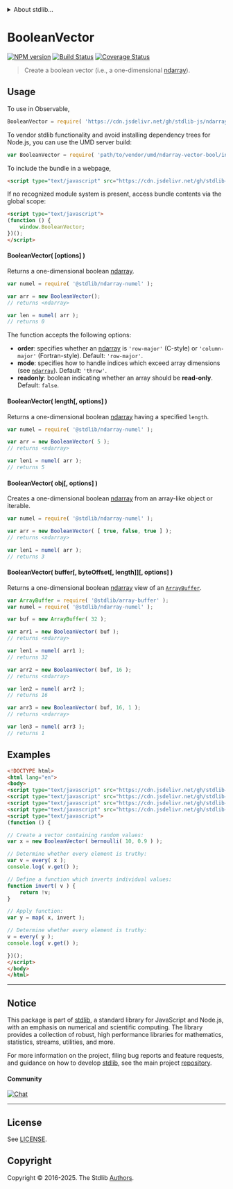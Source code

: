 <!--

@license Apache-2.0

Copyright (c) 2025 The Stdlib Authors.

Licensed under the Apache License, Version 2.0 (the "License");
you may not use this file except in compliance with the License.
You may obtain a copy of the License at

   http://www.apache.org/licenses/LICENSE-2.0

Unless required by applicable law or agreed to in writing, software
distributed under the License is distributed on an "AS IS" BASIS,
WITHOUT WARRANTIES OR CONDITIONS OF ANY KIND, either express or implied.
See the License for the specific language governing permissions and
limitations under the License.

-->


<details>
  <summary>
    About stdlib...
  </summary>
  <p>We believe in a future in which the web is a preferred environment for numerical computation. To help realize this future, we've built stdlib. stdlib is a standard library, with an emphasis on numerical and scientific computation, written in JavaScript (and C) for execution in browsers and in Node.js.</p>
  <p>The library is fully decomposable, being architected in such a way that you can swap out and mix and match APIs and functionality to cater to your exact preferences and use cases.</p>
  <p>When you use stdlib, you can be absolutely certain that you are using the most thorough, rigorous, well-written, studied, documented, tested, measured, and high-quality code out there.</p>
  <p>To join us in bringing numerical computing to the web, get started by checking us out on <a href="https://github.com/stdlib-js/stdlib">GitHub</a>, and please consider <a href="https://opencollective.com/stdlib">financially supporting stdlib</a>. We greatly appreciate your continued support!</p>
</details>

# BooleanVector

[![NPM version][npm-image]][npm-url] [![Build Status][test-image]][test-url] [![Coverage Status][coverage-image]][coverage-url] <!-- [![dependencies][dependencies-image]][dependencies-url] -->

> Create a boolean vector (i.e., a one-dimensional [ndarray][@stdlib/ndarray/ctor]).

<!-- Section to include introductory text. Make sure to keep an empty line after the intro `section` element and another before the `/section` close. -->

<section class="intro">

</section>

<!-- /.intro -->

<!-- Package usage documentation. -->



<section class="usage">

## Usage

To use in Observable,

```javascript
BooleanVector = require( 'https://cdn.jsdelivr.net/gh/stdlib-js/ndarray-vector-bool@umd/browser.js' )
```

To vendor stdlib functionality and avoid installing dependency trees for Node.js, you can use the UMD server build:

```javascript
var BooleanVector = require( 'path/to/vendor/umd/ndarray-vector-bool/index.js' )
```

To include the bundle in a webpage,

```html
<script type="text/javascript" src="https://cdn.jsdelivr.net/gh/stdlib-js/ndarray-vector-bool@umd/browser.js"></script>
```

If no recognized module system is present, access bundle contents via the global scope:

```html
<script type="text/javascript">
(function () {
    window.BooleanVector;
})();
</script>
```

#### BooleanVector( \[options] )

Returns a one-dimensional boolean [ndarray][@stdlib/ndarray/ctor].

```javascript
var numel = require( '@stdlib/ndarray-numel' );

var arr = new BooleanVector();
// returns <ndarray>

var len = numel( arr );
// returns 0
```

The function accepts the following options:

-   **order**: specifies whether an [ndarray][@stdlib/ndarray/ctor] is `'row-major'` (C-style) or `'column-major'` (Fortran-style). Default: `'row-major'`.
-   **mode**: specifies how to handle indices which exceed array dimensions (see [`ndarray`][@stdlib/ndarray/ctor]). Default: `'throw'`.
-   **readonly**: boolean indicating whether an array should be **read-only**. Default: `false`.

#### BooleanVector( length\[, options] )

Returns a one-dimensional boolean [ndarray][@stdlib/ndarray/ctor] having a specified `length`.

```javascript
var numel = require( '@stdlib/ndarray-numel' );

var arr = new BooleanVector( 5 );
// returns <ndarray>

var len1 = numel( arr );
// returns 5
```

#### BooleanVector( obj\[, options] )

Creates a one-dimensional boolean [ndarray][@stdlib/ndarray/ctor] from an array-like object or iterable.

```javascript
var numel = require( '@stdlib/ndarray-numel' );

var arr = new BooleanVector( [ true, false, true ] );
// returns <ndarray>

var len1 = numel( arr );
// returns 3
```

#### BooleanVector( buffer\[, byteOffset\[, length]]\[, options] )

Returns a one-dimensional boolean [ndarray][@stdlib/ndarray/ctor] view of an [`ArrayBuffer`][@stdlib/array/buffer].

```javascript
var ArrayBuffer = require( '@stdlib/array-buffer' );
var numel = require( '@stdlib/ndarray-numel' );

var buf = new ArrayBuffer( 32 );

var arr1 = new BooleanVector( buf );
// returns <ndarray>

var len1 = numel( arr1 );
// returns 32

var arr2 = new BooleanVector( buf, 16 );
// returns <ndarray>

var len2 = numel( arr2 );
// returns 16

var arr3 = new BooleanVector( buf, 16, 1 );
// returns <ndarray>

var len3 = numel( arr3 );
// returns 1
```

</section>

<!-- /.usage -->

<!-- Package usage notes. Make sure to keep an empty line after the `section` element and another before the `/section` close. -->

<section class="notes">

</section>

<!-- /.notes -->

<!-- Package usage examples. -->

<section class="examples">

## Examples

<!-- eslint no-undef: "error" -->

```html
<!DOCTYPE html>
<html lang="en">
<body>
<script type="text/javascript" src="https://cdn.jsdelivr.net/gh/stdlib-js/random-array-bernoulli@umd/browser.js"></script>
<script type="text/javascript" src="https://cdn.jsdelivr.net/gh/stdlib-js/ndarray-every@umd/browser.js"></script>
<script type="text/javascript" src="https://cdn.jsdelivr.net/gh/stdlib-js/ndarray-map@umd/browser.js"></script>
<script type="text/javascript" src="https://cdn.jsdelivr.net/gh/stdlib-js/ndarray-vector-bool@umd/browser.js"></script>
<script type="text/javascript">
(function () {

// Create a vector containing random values:
var x = new BooleanVector( bernoulli( 10, 0.9 ) );

// Determine whether every element is truthy:
var v = every( x );
console.log( v.get() );

// Define a function which inverts individual values:
function invert( v ) {
    return !v;
}

// Apply function:
var y = map( x, invert );

// Determine whether every element is truthy:
v = every( y );
console.log( v.get() );

})();
</script>
</body>
</html>
```

</section>

<!-- /.examples -->

<!-- Section to include cited references. If references are included, add a horizontal rule *before* the section. Make sure to keep an empty line after the `section` element and another before the `/section` close. -->

<section class="references">

</section>

<!-- /.references -->

<!-- Section for related `stdlib` packages. Do not manually edit this section, as it is automatically populated. -->

<section class="related">

</section>

<!-- /.related -->

<!-- Section for all links. Make sure to keep an empty line after the `section` element and another before the `/section` close. -->


<section class="main-repo" >

* * *

## Notice

This package is part of [stdlib][stdlib], a standard library for JavaScript and Node.js, with an emphasis on numerical and scientific computing. The library provides a collection of robust, high performance libraries for mathematics, statistics, streams, utilities, and more.

For more information on the project, filing bug reports and feature requests, and guidance on how to develop [stdlib][stdlib], see the main project [repository][stdlib].

#### Community

[![Chat][chat-image]][chat-url]

---

## License

See [LICENSE][stdlib-license].


## Copyright

Copyright &copy; 2016-2025. The Stdlib [Authors][stdlib-authors].

</section>

<!-- /.stdlib -->

<!-- Section for all links. Make sure to keep an empty line after the `section` element and another before the `/section` close. -->

<section class="links">

[npm-image]: http://img.shields.io/npm/v/@stdlib/ndarray-vector-bool.svg
[npm-url]: https://npmjs.org/package/@stdlib/ndarray-vector-bool

[test-image]: https://github.com/stdlib-js/ndarray-vector-bool/actions/workflows/test.yml/badge.svg?branch=main
[test-url]: https://github.com/stdlib-js/ndarray-vector-bool/actions/workflows/test.yml?query=branch:main

[coverage-image]: https://img.shields.io/codecov/c/github/stdlib-js/ndarray-vector-bool/main.svg
[coverage-url]: https://codecov.io/github/stdlib-js/ndarray-vector-bool?branch=main

<!--

[dependencies-image]: https://img.shields.io/david/stdlib-js/ndarray-vector-bool.svg
[dependencies-url]: https://david-dm.org/stdlib-js/ndarray-vector-bool/main

-->

[chat-image]: https://img.shields.io/gitter/room/stdlib-js/stdlib.svg
[chat-url]: https://app.gitter.im/#/room/#stdlib-js_stdlib:gitter.im

[stdlib]: https://github.com/stdlib-js/stdlib

[stdlib-authors]: https://github.com/stdlib-js/stdlib/graphs/contributors

[umd]: https://github.com/umdjs/umd
[es-module]: https://developer.mozilla.org/en-US/docs/Web/JavaScript/Guide/Modules

[deno-url]: https://github.com/stdlib-js/ndarray-vector-bool/tree/deno
[deno-readme]: https://github.com/stdlib-js/ndarray-vector-bool/blob/deno/README.md
[umd-url]: https://github.com/stdlib-js/ndarray-vector-bool/tree/umd
[umd-readme]: https://github.com/stdlib-js/ndarray-vector-bool/blob/umd/README.md
[esm-url]: https://github.com/stdlib-js/ndarray-vector-bool/tree/esm
[esm-readme]: https://github.com/stdlib-js/ndarray-vector-bool/blob/esm/README.md
[branches-url]: https://github.com/stdlib-js/ndarray-vector-bool/blob/main/branches.md

[stdlib-license]: https://raw.githubusercontent.com/stdlib-js/ndarray-vector-bool/main/LICENSE

[@stdlib/array/buffer]: https://github.com/stdlib-js/array-buffer/tree/umd

[@stdlib/ndarray/ctor]: https://github.com/stdlib-js/ndarray-ctor/tree/umd

</section>

<!-- /.links -->
